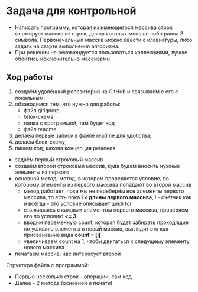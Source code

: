 # Задача для контрольной

* Написать программу, которая из имеющегося массива строк формирует массив из строк, длина которых меньше либо равна 3 символа. Первоначальный массив можно ввести с клавиатуры, либо задать на старте выполнения алгоритма. 
* При решении не рекомендуется пользоваться коллекциями, лучше обойтись исключительно массивами.

## Ход работы

1. создаём удалённый репозиторий на GitHub и связываем с его с локальным;
2. обзаводимся тем, что нужно для работы:
     * файл gitignore
     * блок-схема
     * папка с программой, там будет код
     * файл readme
3. делаем первые записи в файле readme для удобства;
4. делаем блок-схему;
5. пишем код; какова концепция решения:
  * задаём первый строковый массив
  * создаём второй строковый массив, куда будем вносить нужные элементы из первого
  * основной метод: метод, в котором проверяется условие, по которому элементы из первого массива попадают во второй массив
    * метод работает, пока мы не переберём все элементы первого массива, то есть пока **i < длины первого массива**, i - счётчик как и всегда - это условие описывает цикл for
    * сталкиваясь с каждым элементом первого массива, проверяем его по условию **<= 3**
    * вводим переменную count, которая будет забирать проходящие по условию элементы в новый массив, выглядит это как присваивание вида **count = [i]**
    * увеличиваем count на 1, чтобы двигаться к следущему элементу нового массива
  * печатаем массив; нас интересует второй

Структура файла с программой:
 * Первые несколько строк - операции, сам код
 * Далее - 2 метода (основной и печати)
